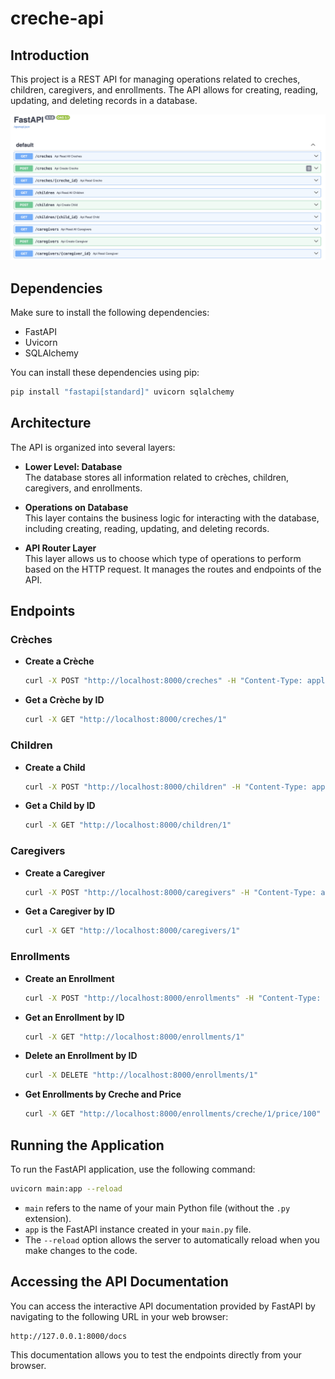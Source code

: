 # creche-api

## Introduction

This project is a REST API for managing operations related to creches, children, caregivers, and enrollments. The API allows for creating, reading, updating, and deleting records in a database.

![creche-api](images/api.png)

## Dependencies

Make sure to install the following dependencies:

- FastAPI
- Uvicorn
- SQLAlchemy

You can install these dependencies using pip:

```bash
pip install "fastapi[standard]" uvicorn sqlalchemy
```

## Architecture

The API is organized into several layers:

- **Lower Level: Database**  
  The database stores all information related to crèches, children, caregivers, and enrollments.

- **Operations on Database**  
  This layer contains the business logic for interacting with the database, including creating, reading, updating, and deleting records.

- **API Router Layer**  
  This layer allows us to choose which type of operations to perform based on the HTTP request. It manages the routes and endpoints of the API.

## Endpoints

### Crèches

- **Create a Crèche**
  ```bash
  curl -X POST "http://localhost:8000/creches" -H "Content-Type: application/json" -d '{"name": "Crèche A", "address": "123 Rue Exemple", "capacity": 30}'
  ```

- **Get a Crèche by ID**
  ```bash
  curl -X GET "http://localhost:8000/creches/1"
  ```

### Children

- **Create a Child**
  ```bash
  curl -X POST "http://localhost:8000/children" -H "Content-Type: application/json" -d '{"first_name": "John", "last_name": "Doe", "date_of_birth": "2020-01-01", "parent_email_address": "parent@example.com", "parent_phone_number": "+666666666"}'
  ```

- **Get a Child by ID**
  ```bash
  curl -X GET "http://localhost:8000/children/1"
  ```

### Caregivers

- **Create a Caregiver**
  ```bash
  curl -X POST "http://localhost:8000/caregivers" -H "Content-Type: application/json" -d '{"first_name": "John", "last_name": "Doe", "qualifications": "Bachelor Degree in Early Childhood Education", "years_of_experience": 5, "caregiver_email_address": "caregiver@example.com", "caregiver_phone_number": "+666666666"}'
  ```

- **Get a Caregiver by ID**
  ```bash
  curl -X GET "http://localhost:8000/caregivers/1"
  ```

### Enrollments

- **Create an Enrollment**
  ```bash
  curl -X POST "http://localhost:8000/enrollments" -H "Content-Type: application/json" -d '{"start_date": "2024-01-01", "end_date": "2024-01-05", "child_id": 1, "caregiver_id": 1, "creche_id": 1, "price": 100}'
  ```

- **Get an Enrollment by ID**
  ```bash
  curl -X GET "http://localhost:8000/enrollments/1"
  ```

- **Delete an Enrollment by ID**
  ```bash
  curl -X DELETE "http://localhost:8000/enrollments/1"
  ```

- **Get Enrollments by Creche and Price**
  ```bash
  curl -X GET "http://localhost:8000/enrollments/creche/1/price/100"
  ```

## Running the Application

To run the FastAPI application, use the following command:

```bash
uvicorn main:app --reload
```

- `main` refers to the name of your main Python file (without the `.py` extension).
- `app` is the FastAPI instance created in your `main.py` file.
- The `--reload` option allows the server to automatically reload when you make changes to the code.

## Accessing the API Documentation

You can access the interactive API documentation provided by FastAPI by navigating to the following URL in your web browser:

```
http://127.0.0.1:8000/docs
```

This documentation allows you to test the endpoints directly from your browser.
```